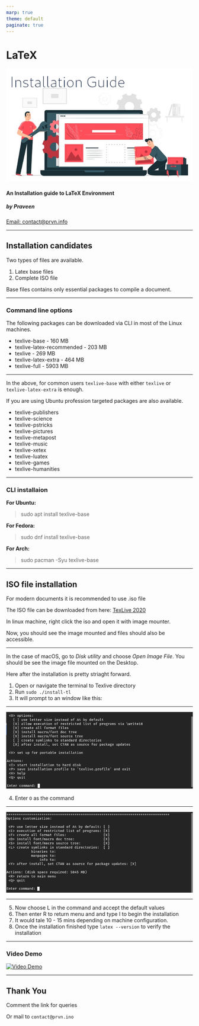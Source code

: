 ```yaml
---
marp: true
theme: default
paginate: true
---
```


LaTeX
===

![h:250](img/setup.jpg)

#### An Installation guide to LaTeX Environment

##### by Praveen 

[Email: contact@prvn.info](contact@prvn.info)

---

## Installation candidates ##

Two types of files are available.

1. Latex base files
2. Complete ISO file

Base files contains only essential packages to compile a document.

---

### Command line options ###

The following packages can be downloaded via CLI in most of the Linux machines.

* texlive-base - 160 MB
* texlive-latex-recommended - 203 MB
* texlive - 269 MB
* texlive-latex-extra - 464 MB
* texlive-full - 5903 MB

---

In the above, for common users `texlive-base` with either `texlive` or `texlive-latex-extra` is enough.

If you are using Ubuntu profession targeted packages are also available.

* texlive-publishers
* texlive-science
* texlive-pstricks
* texlive-pictures
* texlive-metapost
* texlive-music
* texlive-xetex
* texlive-luatex
* texlive-games
* texlive-humanities

---

### CLI installaion ###

**For Ubuntu:**

> sudo apt install texlive-base

**For Fedora:**

> sudo dnf install texlive-base

**For Arch:**

> sudo pacman -Syu texlive-base

---

## ISO file installation ##

For modern documents it is recommended to use .iso file

The ISO file can be downloaded from here: [TexLive 2020](https://mirror.unpad.ac.id/ctan/systems/texlive/Images/texlive2020.iso)

In linux machine, right click the iso and open it with image mounter.

Now, you should see the image mounted and files should also be accessible.

---

In the case of macOS, go to *Disk utility* and choose *Open Image File*. You should be see the image file mounted on the Desktop.

Here after the installation is pretty striaght forward.

1. Open or navigate the terminal to Texlive directory
2. Run `sudo ./install-tl`
3. It will prompt to an window like this:

---

![](img/tut-1.png)

4. Enter `O` as the command

---

![](img/tut-2.png)

---

5. Now choose L in the command and accept the default values
6. Then enter R to return menu and and type I to begin the installation
7. It would tale 10 - 15 mins depending on machine configuration.
8. Once the installation finished type `latex --version` to verify the installation

---

### Video Demo ###

[![Video Demo](https://j.gifs.com/zv8E67.gif)](https://www.youtube.com/watch?v=YOz-Cqfl89g)

---

## Thank You

  Comment the link for queries

  Or mail to `contact@prvn.ino`

